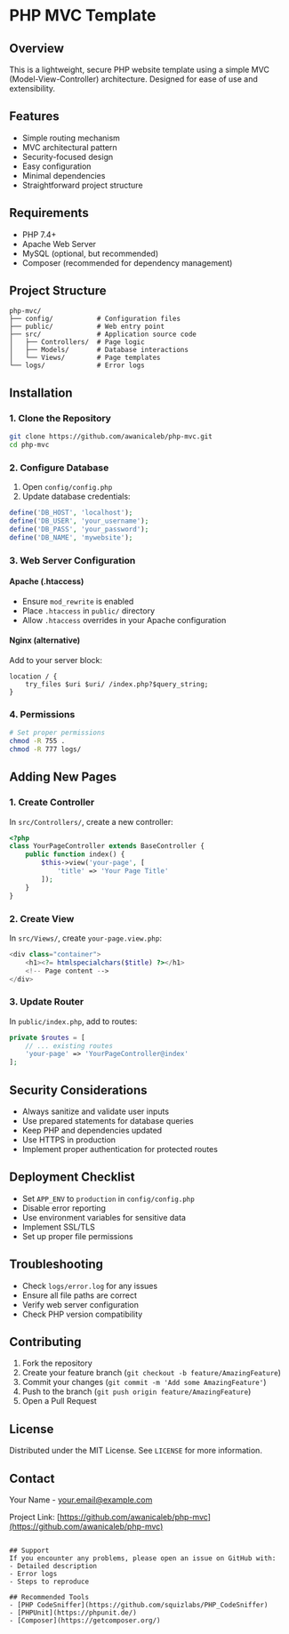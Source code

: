 # PHP MVC Template

## Overview
This is a lightweight, secure PHP website template using a simple MVC (Model-View-Controller) architecture. Designed for ease of use and extensibility.

## Features
- Simple routing mechanism
- MVC architectural pattern
- Security-focused design
- Easy configuration
- Minimal dependencies
- Straightforward project structure

## Requirements
- PHP 7.4+
- Apache Web Server
- MySQL (optional, but recommended)
- Composer (recommended for dependency management)

## Project Structure
```
php-mvc/
├── config/           # Configuration files
├── public/           # Web entry point
├── src/              # Application source code
│   ├── Controllers/  # Page logic
│   ├── Models/       # Database interactions
│   └── Views/        # Page templates
└── logs/             # Error logs
```

## Installation

### 1. Clone the Repository
```bash
git clone https://github.com/awanicaleb/php-mvc.git
cd php-mvc
```

### 2. Configure Database
1. Open `config/config.php`
2. Update database credentials:
```php
define('DB_HOST', 'localhost');
define('DB_USER', 'your_username');
define('DB_PASS', 'your_password');
define('DB_NAME', 'mywebsite');
```

### 3. Web Server Configuration
#### Apache (.htaccess)
- Ensure `mod_rewrite` is enabled
- Place `.htaccess` in `public/` directory
- Allow `.htaccess` overrides in your Apache configuration

#### Nginx (alternative)
Add to your server block:
```nginx
location / {
    try_files $uri $uri/ /index.php?$query_string;
}
```

### 4. Permissions
```bash
# Set proper permissions
chmod -R 755 .
chmod -R 777 logs/
```

## Adding New Pages

### 1. Create Controller
In `src/Controllers/`, create a new controller:
```php
<?php
class YourPageController extends BaseController {
    public function index() {
        $this->view('your-page', [
            'title' => 'Your Page Title'
        ]);
    }
}
```

### 2. Create View
In `src/Views/`, create `your-page.view.php`:
```php
<div class="container">
    <h1><?= htmlspecialchars($title) ?></h1>
    <!-- Page content -->
</div>
```

### 3. Update Router
In `public/index.php`, add to routes:
```php
private $routes = [
    // ... existing routes
    'your-page' => 'YourPageController@index'
];
```

## Security Considerations
- Always sanitize and validate user inputs
- Use prepared statements for database queries
- Keep PHP and dependencies updated
- Use HTTPS in production
- Implement proper authentication for protected routes

## Deployment Checklist
- Set `APP_ENV` to `production` in `config/config.php`
- Disable error reporting
- Use environment variables for sensitive data
- Implement SSL/TLS
- Set up proper file permissions

## Troubleshooting
- Check `logs/error.log` for any issues
- Ensure all file paths are correct
- Verify web server configuration
- Check PHP version compatibility

## Contributing
1. Fork the repository
2. Create your feature branch (`git checkout -b feature/AmazingFeature`)
3. Commit your changes (`git commit -m 'Add some AmazingFeature'`)
4. Push to the branch (`git push origin feature/AmazingFeature`)
5. Open a Pull Request

## License
Distributed under the MIT License. See `LICENSE` for more information.

## Contact
Your Name - your.email@example.com

Project Link: [https://github.com/awanicaleb/php-mvc](https://github.com/awanicaleb/php-mvc)
```

## Support
If you encounter any problems, please open an issue on GitHub with:
- Detailed description
- Error logs
- Steps to reproduce

## Recommended Tools
- [PHP CodeSniffer](https://github.com/squizlabs/PHP_CodeSniffer)
- [PHPUnit](https://phpunit.de/)
- [Composer](https://getcomposer.org/)